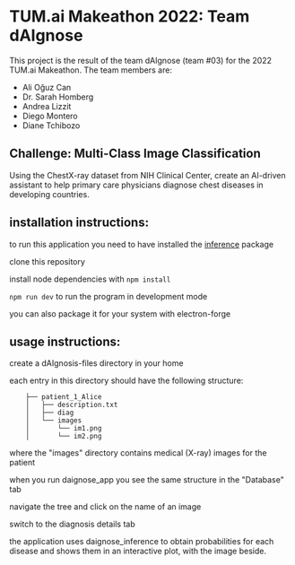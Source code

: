 # TUM.ai Makeathon 2022: Team dAIgnose
This project is the result of the team dAIgnose (team #03) for the 2022 TUM.ai Makeathon. The team members are:
- Ali Oğuz Can
- Dr. Sarah Homberg
- Andrea Lizzit
- Diego Montero
- Diane Tchibozo

## Challenge: Multi-Class Image Classification
Using the ChestX-ray dataset from NIH Clinical Center, create an AI-driven assistant to help primary care physicians diagnose chest diseases in developing countries.

## installation instructions:

to run this application you need to have installed the [inference](https://github.com/andrea-lizzit/daignose_inference) package

clone this repository

install node dependencies with `npm install`

`npm run dev` to run the program in development mode

you can also package it for your system with electron-forge

## usage instructions:

create a dAIgnosis-files directory in your home

each entry in this directory should have the following structure:

        ├── patient_1_Alice
        │   ├── description.txt
        │   ├── diag
        │   └── images
        │       └── im1.png
        │       └── im2.png


where the "images" directory contains medical (X-ray) images for the patient

when you run daignose_app you see the same structure in the "Database" tab

navigate the tree and click on the name of an image

switch to the diagnosis details tab

the application uses daignose_inference to obtain probabilities for each disease and shows them in an interactive plot, with the image beside.
